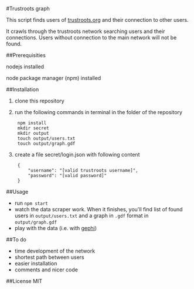 #Trustroots graph

This script finds users of [trustroots.org](https://www.trustroots.org) and their connection to other users.

It crawls through the trustroots network searching users and their connections.
Users without connection to the main network will not be found.

##Prerequisities

nodejs installed

node package manager (npm) installed

##Installation

1. clone this repository
2. run the following commands in terminal in the folder of the repository

		npm install
		mkdir secret
		mkdir output
		touch output/users.txt
		touch output/graph.gdf

3. create a file secret/login.json with following content

		{
			"username": "[valid trustroots username]",
			"password": "[valid password]"
		}
	
##Usage

- run `npm start`
- watch the data scraper work. When it finishes, you'll find list of found users in `output/users.txt` and a graph in `.gdf` format in `output/graph.gdf`
- play with the data (i.e. with [gephi](https://gephi.org/))

##To do

- time development of the network
- shortest path between users
- easier installation
- comments and nicer code

##License
MIT
